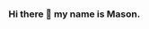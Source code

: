 ### Hi there 👋 my name is Mason. 

<!--

- ✨  I’m currently working on the Scrimba and Odin Project courses. 
- 🌱 I’m currently learning HTML, CSS, and JavaScript. 
- 👯 I’m looking to collaborate on anything related to Etheruem, Bitcoin, Games, and AI. 
- 🤔 I’m looking for help with my chronic procrastination. 
- 💬 Ask me about literary or creative collaborations. 
- 📫 How to reach me: masonmarcobello@duck.com

-->
